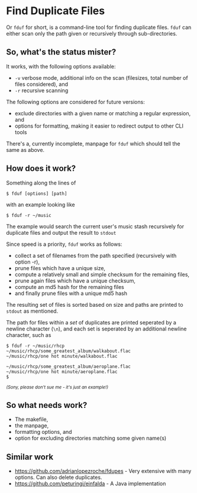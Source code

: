 Find Duplicate Files
====================
Or `fduf` for short, is a command-line tool for finding duplicate files.
`fduf` can either scan only the path given or recursively through
sub-directories.

So, what's the status mister?
---------------------------
It works, with the following options available:

- `-v` verbose mode, additional info on the scan (filesizes, total number of files
  considered), and
- `-r` recursive scanning

The following options are considered for future versions:
- exclude directories with a given name or matching a regular expression, and
- options for formatting, making it easier to redirect output to other CLI
  tools

There's a, currently incomplete, manpage for `fduf` which should tell the same as above.

How does it work?
---------------------------
Something along the lines of

    $ fduf [options] [path]

with an example looking like

    $ fduf -r ~/music

The example would search the current user's music stash recursively for duplicate files and output
the result to `stdout`

Since speed is a priority, `fduf` works as follows:

- collect a set of filenames from the path specified (recursively with option -r),
- prune files which have a unique size,
- compute a relatively small and simple checksum for the remaining files,
- prune again files which have a unique checksum,
- compute an md5 hash for the remaining files
- and finally prune files with a unique md5 hash

The resulting set of files is sorted based on size and paths are printed to
`stdout` as mentioned.

The path for files within a _set_ of duplicates are printed seperated by a newline character (`\n`), and each set is seperated by an additional newline character, such as

    $ fduf -r ~/music/rhcp
    ~/music/rhcp/some_greatest_album/walkabout.flac
    ~/music/rhcp/one hot minute/walkabout.flac
      
    ~/music/rhcp/some_greatest_album/aeroplane.flac
    ~/music/rhcp/one hot minute/aeroplane.flac
    $
  
<sub>_(Sony, please don't sue me - it's just an example!)_</sub>

So what needs work?
---------------------------
- The makefile,
- the manpage,
- formatting options, and
- option for excluding directories matching some given name(s)

Similar work
---------------------------
- https://github.com/adrianlopezroche/fdupes - Very extensive with many options. Can also delete duplicates.
- https://github.com/peturingi/einfalda - A Java implementation
